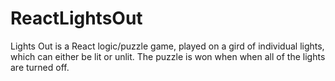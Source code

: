 # ReactLightsOut
Lights Out is a React logic/puzzle game, played on a gird of individual lights, which can either be lit or unlit. The puzzle is won when when all of the lights are turned off.
